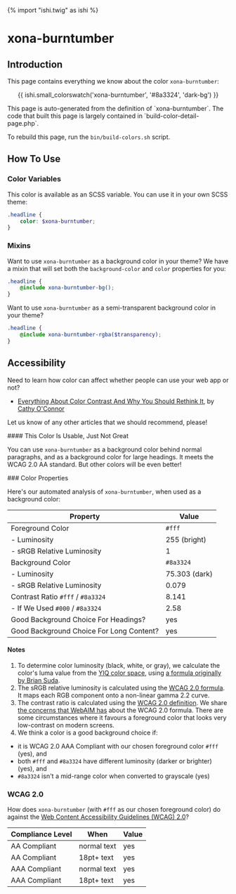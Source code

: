 {% import "ishi.twig" as ishi %}
# xona-burntumber

## Introduction

This page contains everything we know about the color `xona-burntumber`:

<div class="grid">
    <div class="cell">
        <div class="swatch">
            <ul>
                {{ ishi.small_colorswatch('xona-burntumber', '#8a3324', 'dark-bg') }}
            </ul>
        </div>
    </div>
</div>

<div class="callout attention" markdown="1">
This page is auto-generated from the definition of `xona-burntumber`. The code that built this page is largely contained in `build-color-detail-page.php`.

To rebuild this page, run the `bin/build-colors.sh` script.
</div>

## How To Use

### Color Variables

This color is available as an SCSS variable. You can use it in your own SCSS theme:

```scss
.headline {
    color: $xona-burntumber;
}
```

### Mixins

Want to use `xona-burntumber` as a background color in your theme? We have a mixin that will set both the `background-color` and `color` properties for you:

```scss
.headline {
    @include xona-burntumber-bg();
}
```

Want to use `xona-burntumber` as a semi-transparent background color in your theme?

```scss
.headline {
    @include xona-burntumber-rgba($transparency);
}
```

## Accessibility

Need to learn how color can affect whether people can use your web app or not?

* [Everything About Color Contrast And Why You Should Rethink It](https://www.smashingmagazine.com/2014/10/color-contrast-tips-and-tools-for-accessibility/), by [Cathy O'Connor](http://www.twitter.com/cagocon)

Let us know of any other articles that we should recommend, please!
<div class="callout warning" markdown="1">
#### This Color Is Usable, Just Not Great

You can use `xona-burntumber` as a background color behind normal paragraphs, and as a background color for large headings. It meets the WCAG 2.0 AA standard. But other colors will be even better!
</div>
### Color Properties

Here's our automated analysis of `xona-burntumber`, when used as a background color:

Property | Value
---------|------
Foreground Color | `#fff`
- Luminosity | 255 (bright)
- sRGB Relative Luminosity | 1
Background Color | `#8a3324`
- Luminosity | 75.303 (dark)
- sRGB Relative Luminosity | 0.079
Contrast Ratio `#fff` / `#8a3324` | 8.141
- If We Used `#000` / `#8a3324` | 2.58
Good Background Choice For Headings? | yes
Good Background Choice For Long Content? | yes

#### Notes

1. To determine color luminosity (black, white, or gray), we calculate the color's luma value from the [YIQ color space](https://en.wikipedia.org/wiki/YIQ), using [a formula originally by Brian Suda](https://24ways.org/2010/calculating-color-contrast/).
1. The sRGB relative luminosity is calculated using the [WCAG 2.0 formula](https://www.w3.org/TR/WCAG20/#relativeluminancedef). It maps each RGB component onto a non-linear gamma 2.2 curve.
1. The contrast ratio is calculated using the [WCAG 2.0 definition](https://www.w3.org/TR/2008/REC-WCAG20-20081211/#contrast-ratiodef). We share [the concerns that WebAIM has](http://webaim.org/blog/wcag-2-1-feedback/) about the WCAG 2.0 formula. There are some circumstances where it favours a foreground color that looks very low-contrast on modern screens.
1. We think a color is a good background choice if:
  - it is WCAG 2.0 AAA Compliant with our chosen foreground color `#fff` (yes), and
  - both `#fff` and `#8a3324` have different luminosity (darker or brighter) (yes), and
  - `#8a3324` isn't a mid-range color when converted to grayscale (yes)

### WCAG 2.0

How does `xona-burntumber` (with `#fff` as our chosen foreground color) do against the [Web Content Accessibility Guidelines (WCAG) 2.0](https://www.w3.org/TR/WCAG20/)?

Compliance Level | When | Value
-----------------|------|------
AA Compliant | normal text | yes
AA Compliant | 18pt+ text | yes
AAA Compliant | normal text | yes
AAA Compliant | 18pt+ text | yes